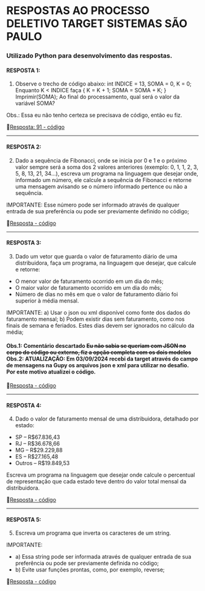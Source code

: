 # RESPOSTAS AO PROCESSO DELETIVO TARGET SISTEMAS SÃO PAULO

### Utilizado Python para desenvolvimento das respostas.

#### RESPOSTA 1: 
1) Observe o trecho de código abaixo:
int INDICE = 13, SOMA = 0, K = 0;
Enquanto K < INDICE faça { K = K + 1; SOMA = SOMA + K; } Imprimir(SOMA);
Ao final do processamento, qual será o valor da variável SOMA?

Obs.: Essa eu não tenho certeza se precisava de código, então eu fiz.

🚩[Resposta: 91 - código](Resposta_1.py)

___
#### RESPOSTA 2: 
2) Dado a sequência de Fibonacci, onde se inicia por 0 e 1 e o próximo valor sempre
   será a soma dos 2 valores anteriores (exemplo: 0, 1, 1, 2, 3, 5, 8, 13, 21, 34...),
   escreva um programa na linguagem que desejar onde, informado um número, ele calcule
   a sequência de Fibonacci e retorne uma mensagem avisando se o número informado
   pertence ou não a sequência.
   
IMPORTANTE: Esse número pode ser informado através de qualquer entrada de sua preferência ou pode ser previamente definido no código;

🚩[Resposta - código](Resposta_2.py)

___
#### RESPOSTA 3:
3) Dado um vetor que guarda o valor de faturamento diário de uma distribuidora, faça um programa, na linguagem que desejar, que calcule e retorne:
* O menor valor de faturamento ocorrido em um dia do mês;
* O maior valor de faturamento ocorrido em um dia do mês;
* Número de dias no mês em que o valor de faturamento diário foi superior à média mensal.

IMPORTANTE:
a) Usar o json ou xml disponível como fonte dos dados do faturamento mensal;
b) Podem existir dias sem faturamento, como nos finais de semana e feriados. Estes dias devem ser ignorados no cálculo da média;

#### Obs.1: Comentário descartado ~~Eu não sabia se queriam com JSON no corpo do código ou externo, fiz a opção completa com os dois modelos~~ <br> Obs.2: ATUALIZAÇÃO: Em 03/09/2024 recebi da target através do campo de mensagens na Gupy os arquivos json e xml para utilizar no desafio. Por este motivo atualizei o código. <br>


🚩[Resposta - código](Resposta_3.py)

___
#### RESPOSTA 4: 
4) Dado o valor de faturamento mensal de uma distribuidora, detalhado por estado:
* SP – R$67.836,43
* RJ – R$36.678,66
* MG – R$29.229,88
* ES – R$27.165,48
* Outros – R$19.849,53

Escreva um programa na linguagem que desejar onde calcule o percentual de representação que cada estado teve dentro do valor total mensal da distribuidora.  

🚩[Resposta - código](Resposta_4.py)

___
#### RESPOSTA 5: 
5) Escreva um programa que inverta os caracteres de um string.

IMPORTANTE:
* a) Essa string pode ser informada através de qualquer entrada de sua preferência ou pode ser previamente definida no código;
* b) Evite usar funções prontas, como, por exemplo, reverse;

🚩[Resposta - código](Resposta_5.py)
